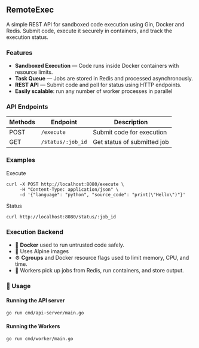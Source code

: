 ## RemoteExec

A simple REST API for sandboxed code execution using Gin, Docker and Redis. Submit code, execute it securely in containers, and track the execution status.

### Features

- **Sandboxed Execution** — Code runs inside Docker containers with resource limits.
- **Task Queue** — Jobs are stored in Redis and processed asynchronously.
- **REST API** — Submit code and poll for status using HTTP endpoints.
- **Easily scalable**: run any number of worker processes in parallel

### API Endpoints

| Methods | Endpoint          | Description                 |
| ------- | ----------------- | --------------------------- |
| POST    | `/execute`        | Submit code for execution   |
| GET     | `/status/:job_id` | Get status of submitted job |

### Examples

Execute 
```
curl -X POST http://localhost:8080/execute \
     -H "Content-Type: application/json" \
     -d '{"language": "python", "source_code": "print(\"Hello\")"}'

```

Status
```
curl http://localhost:8080/status/:job_id
```


### Execution Backend

- 🐳 **Docker** used to run untrusted code safely.
- 🧱 Uses Alpine images
- ⚙️ **Cgroups** and Docker resource flags used to limit memory, CPU, and time.
- 🔁 Workers pick up jobs from Redis, run containers, and store output.


### 📌 Usage

#### Running the API server

```
go run cmd/api-server/main.go
```

#### Running the Workers

```
go run cmd/worker/main.go
```

